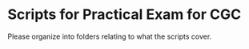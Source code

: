 # Scripts for Practical Exam for CGC

Please organize into folders relating to what the scripts cover.
